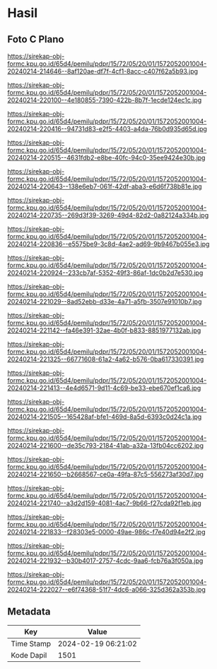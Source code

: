 # Hasil

## Foto C Plano

https://sirekap-obj-formc.kpu.go.id/65d4/pemilu/pdpr/15/72/05/20/01/1572052001004-20240214-214646--8af120ae-df7f-4cf1-8acc-c407f62a5b93.jpg

https://sirekap-obj-formc.kpu.go.id/65d4/pemilu/pdpr/15/72/05/20/01/1572052001004-20240214-220100--4e180855-7390-422b-8b7f-1ecde124ec1c.jpg

https://sirekap-obj-formc.kpu.go.id/65d4/pemilu/pdpr/15/72/05/20/01/1572052001004-20240214-220416--94731d83-e2f5-4403-a4da-76b0d935d65d.jpg

https://sirekap-obj-formc.kpu.go.id/65d4/pemilu/pdpr/15/72/05/20/01/1572052001004-20240214-220515--4631fdb2-e8be-40fc-94c0-35ee9424e30b.jpg

https://sirekap-obj-formc.kpu.go.id/65d4/pemilu/pdpr/15/72/05/20/01/1572052001004-20240214-220643--138e6eb7-061f-42df-aba3-e6d6f738b81e.jpg

https://sirekap-obj-formc.kpu.go.id/65d4/pemilu/pdpr/15/72/05/20/01/1572052001004-20240214-220735--269d3f39-3269-49d4-82d2-0a82124a334b.jpg

https://sirekap-obj-formc.kpu.go.id/65d4/pemilu/pdpr/15/72/05/20/01/1572052001004-20240214-220836--e5575be9-3c8d-4ae2-ad69-9b9467b055e3.jpg

https://sirekap-obj-formc.kpu.go.id/65d4/pemilu/pdpr/15/72/05/20/01/1572052001004-20240214-220924--233cb7af-5352-49f3-86af-1dc0b2d7e530.jpg

https://sirekap-obj-formc.kpu.go.id/65d4/pemilu/pdpr/15/72/05/20/01/1572052001004-20240214-221029--8ad52ebb-d33e-4a71-a5fb-3507e91010b7.jpg

https://sirekap-obj-formc.kpu.go.id/65d4/pemilu/pdpr/15/72/05/20/01/1572052001004-20240214-221142--fa46e391-32ae-4b0f-b833-8851977132ab.jpg

https://sirekap-obj-formc.kpu.go.id/65d4/pemilu/pdpr/15/72/05/20/01/1572052001004-20240214-221325--66771608-61a2-4a62-b576-0ba617330391.jpg

https://sirekap-obj-formc.kpu.go.id/65d4/pemilu/pdpr/15/72/05/20/01/1572052001004-20240214-221413--4e4d6571-9d11-4c69-be33-ebe670ef1ca6.jpg

https://sirekap-obj-formc.kpu.go.id/65d4/pemilu/pdpr/15/72/05/20/01/1572052001004-20240214-221505--165428af-bfe1-469d-8a5d-6393c0d24c1a.jpg

https://sirekap-obj-formc.kpu.go.id/65d4/pemilu/pdpr/15/72/05/20/01/1572052001004-20240214-221600--de35c793-2184-41ab-a32a-13fb04cc6202.jpg

https://sirekap-obj-formc.kpu.go.id/65d4/pemilu/pdpr/15/72/05/20/01/1572052001004-20240214-221650--b2668567-ce0a-49fa-87c5-556273af30d7.jpg

https://sirekap-obj-formc.kpu.go.id/65d4/pemilu/pdpr/15/72/05/20/01/1572052001004-20240214-221740--a3d2d159-4081-4ac7-9b66-f27cda92f1eb.jpg

https://sirekap-obj-formc.kpu.go.id/65d4/pemilu/pdpr/15/72/05/20/01/1572052001004-20240214-221833--f28303e5-0000-49ae-986c-f7e40d94e2f2.jpg

https://sirekap-obj-formc.kpu.go.id/65d4/pemilu/pdpr/15/72/05/20/01/1572052001004-20240214-221932--b30b4017-2757-4cdc-9aa6-fcb76a3f050a.jpg

https://sirekap-obj-formc.kpu.go.id/65d4/pemilu/pdpr/15/72/05/20/01/1572052001004-20240214-222027--e6f74368-51f7-4dc6-a066-325d362a353b.jpg


## Metadata

| Key        | Value               |
| ---------- | ------------------- |
| Time Stamp | 2024-02-19 06:21:02 |
| Kode Dapil | 1501                |




